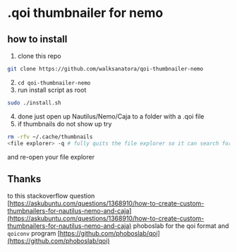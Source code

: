 # .qoi thumbnailer for nemo

## how to install
1. clone this repo
```sh
git clone https://github.com/walksanatora/qoi-thumbnailer-nemo
```
2. `cd qoi-thumbnailer-nemo`
3. run install script as root
```sh
sudo ./install.sh
```
4. done just open up Nautilus/Nemo/Caja to a folder with a .qoi file
5. if thumbnails do not show up try
```sh
rm -rfv ~/.cache/thumbnails
<file explorer> -q # fully quits the file explorer so it can search for new thumbnailers
```
and re-open your file explorer

## Thanks
to this stackoverflow question
[https://askubuntu.com/questions/1368910/how-to-create-custom-thumbnailers-for-nautilus-nemo-and-caja](https://askubuntu.com/questions/1368910/how-to-create-custom-thumbnailers-for-nautilus-nemo-and-caja)
phoboslab for the qoi format and `qoiconv` program
[https://github.com/phoboslab/qoi](https://github.com/phoboslab/qoi)